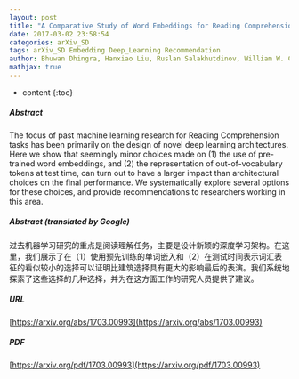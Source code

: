 ```yaml
---
layout: post
title: "A Comparative Study of Word Embeddings for Reading Comprehension"
date: 2017-03-02 23:58:54
categories: arXiv_SD
tags: arXiv_SD Embedding Deep_Learning Recommendation
author: Bhuwan Dhingra, Hanxiao Liu, Ruslan Salakhutdinov, William W. Cohen
mathjax: true
---
```


* content
{:toc}

##### Abstract
The focus of past machine learning research for Reading Comprehension tasks has been primarily on the design of novel deep learning architectures. Here we show that seemingly minor choices made on (1) the use of pre-trained word embeddings, and (2) the representation of out-of-vocabulary tokens at test time, can turn out to have a larger impact than architectural choices on the final performance. We systematically explore several options for these choices, and provide recommendations to researchers working in this area.

##### Abstract (translated by Google)
过去机器学习研究的重点是阅读理解任务，主要是设计新颖的深度学习架构。在这里，我们展示了在（1）使用预先训练的单词嵌入和（2）在测试时间表示词汇表征的看似较小的选择可以证明比建筑选择具有更大的影响最后的表演。我们系统地探索了这些选择的几种选择，并为在这方面工作的研究人员提供了建议。

##### URL
[https://arxiv.org/abs/1703.00993](https://arxiv.org/abs/1703.00993)

##### PDF
[https://arxiv.org/pdf/1703.00993](https://arxiv.org/pdf/1703.00993)

